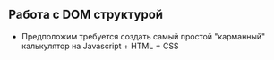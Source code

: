 ## Работа с DOM структурой

* Предположим требуется создать самый простой "карманный" калькулятор на Javascript + HTML + CSS